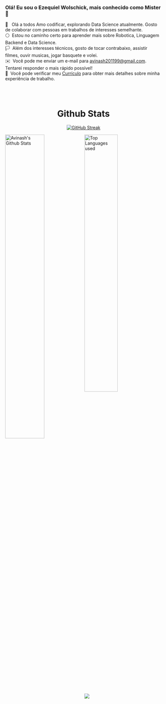 
### Olá! Eu sou o Ezequiel Wolschick, mais conhecido como Mister 👋

🤍 &nbsp; Olá a todos Amo codificar, explorando Data Science atualmente. Gosto de colaborar com pessoas em trabalhos de interesses semelhante.  
⚪ &nbsp;Estou no caminho certo para aprender mais sobre Robotica, Linguagem Backend e Data Science.\
🏳️ &nbsp;Além dos interesses técnicos, gosto de tocar contrabaixo, assistir filmes, ouvir musicas, jogar basquete e volei.\
✉️ &nbsp;Você pode me enviar um e-mail para avinash201199@gmail.com. Tentarei responder o mais rápido possível!\
📄 &nbsp;Você pode verificar meu [Currículo](https://drive.google.com/file/d/1v5f_6yPmzy0rJQyA_pXtUQ6s663wsk4i/view?usp=sharing) para obter mais detalhes sobre minha experiência de trabalho.

<br>
<br>

<h1 align="center">Github Stats</h1>

<div align="center">

[![GitHub Streak](https://streak-stats.demolab.com?user=ezequielwolschick&theme=black-ice&date_format=M%20j%5B%2C%20Y%5D&border=EBEBEB&stroke=EBEBEB&ring=EBEBEB&background=00000003&fire=FFFFFF&currStreakNum=FFFFFF&sideNums=EBEBEB&currStreakLabel=EBEBEB&sideLabels=EBEBEB&dates=EBEBEB&excludeDaysLabel=EBEBEB)](https://git.io/streak-stats)

 </div>
 
<img align="left" alt="Avinash's Github Stats" src="https://github-readme-stats.vercel.app/api?username=avinash201199&&show_icons=true&bg_color=00000003&title_color=ffffffff&icon_color=ffffffff&text_color=ffffffff" width="50%" />
<img alt="Top Languages used" src="https://github-readme-stats.vercel.app/api/top-langs/?username=avinash201199&layout=compact&bg_color=00000003&title_color=ffffffff&text_color=ffffffff" width="46%" />
<br>
<img src="https://activity-graph.herokuapp.com/graph?username=avinash201199&theme=xcode">
